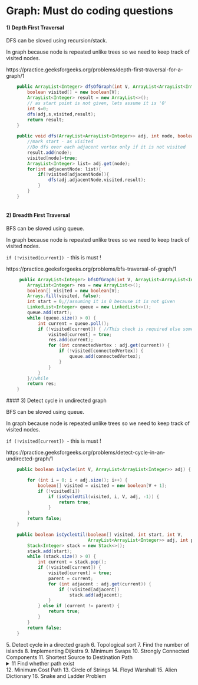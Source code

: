 # Graph: Must do coding questions
#### 1) Depth First Traversal
DFS can be sloved using recursion/stack.

In graph because node is repeated unlike trees so we need to keep track of visited nodes.

<p>
https://practice.geeksforgeeks.org/problems/depth-first-traversal-for-a-graph/1
    
```java
    public ArrayList<Integer> dfsOfGraph(int V, ArrayList<ArrayList<Integer>> adj) {
        boolean visited[] = new boolean[V];
        ArrayList<Integer> result = new ArrayList<>();
        // as start point is not given, lets assume it is '0'
        int s=0;
        dfs(adj,s,visited,result);
        return result;
    }
    
    public void dfs(ArrayList<ArrayList<Integer>> adj, int node, boolean[] visited, ArrayList<Integer> result){
        //mark start - as visited
        //Do dfs over each adjacent vertex only if it is not visited
        result.add(node);
        visited[node]=true;
        ArrayList<Integer> list= adj.get(node);
        for(int adjacentNode: list){
            if(!visited[adjacentNode]){
                dfs(adj,adjacentNode,visited,result);
            }
        }
    }
    
```
</p>

#### 2) Breadth First Traversal
    
BFS can be sloved using queue.
    
In graph because node is repeated unlike trees so we need to keep track of visited nodes.
    
``if (!visited[current]) ``- this is must !

<p>
https://practice.geeksforgeeks.org/problems/bfs-traversal-of-graph/1

```java    
     public ArrayList<Integer> bfsOfGraph(int V, ArrayList<ArrayList<Integer>> adj) {
        ArrayList<Integer> res = new ArrayList<>();
        boolean[] visited = new boolean[V];
        Arrays.fill(visited, false);
        int start = 0;//assuming it is 0 because it is not given
        LinkedList<Integer> queue = new LinkedList<>();
        queue.add(start);
        while (queue.size() > 0) {
            int current = queue.poll();
            if (!visited[current]) { //This check is required else some of the test cases are failing in gfg
                visited[current] = true;
                res.add(current);
                for (int connectedVertex : adj.get(current)) {
                    if (!visited[connectedVertex]) {
                        queue.add(connectedVertex);
                    }
                }
            }
        }//while
        return res;
    }
 ```
</p>
#### 3) Detect cycle in undirected graph
    
BFS can be sloved using queue.
    
In graph because node is repeated unlike trees so we need to keep track of visited nodes.
    
``if (!visited[current]) ``- this is must !

<p>
https://practice.geeksforgeeks.org/problems/detect-cycle-in-an-undirected-graph/1

```java    
    public boolean isCycle(int V, ArrayList<ArrayList<Integer>> adj) {

        for (int i = 0; i < adj.size(); i++) {
            boolean[] visited = visited = new boolean[V + 1];
            if (!visited[i])
                if (isCycleUtil(visited, i, V, adj, -1)) {
                    return true;
                }
        }
        return false;
    }

    public boolean isCycleUtil(boolean[] visited, int start, int V,
                               ArrayList<ArrayList<Integer>> adj, int parent) {
        Stack<Integer> stack = new Stack<>();
        stack.add(start);
        while (stack.size() > 0) {
            int current = stack.pop();
            if (!visited[current]) {
                visited[current] = true;
                parent = current;
                for (int adjacent : adj.get(current)) {
                    if (!visited[adjacent])
                        stack.add(adjacent);
                }
            } else if (current != parent) {
                return true;
            }
        }
        return false;
    }
 ```
</p>
5. Detect cycle in a directed graph
6. Topological sort
7. Find the number of islands
8. Implementing Dijkstra
9. Minimum Swaps
10. Strongly Connected Components
11. Shortest Source to Destination Path
<details>
<summary>11 Find whether path exist</summary>
<p>
https://practice.geeksforgeeks.org/problems/find-whether-path-exist5238/1

```java
package com.practice.graph;

public class Grid {

    public static void main(String[] args) {

        int[][] _grid = {
                {3, 3, 3, 3, 0, 0, 3, 0},
                {1, 3, 3, 3, 3, 3, 3, 2},
                {3, 3, 0, 3, 0, 3, 3, 3},
                {3, 3, 3, 0, 0, 3, 3, 0},
                {0, 3, 3, 3, 3, 3, 3, 3},
                {0, 0, 0, 3, 3, 0, 3, 3},
                {0, 3, 0, 3, 3, 3, 3, 0},
                {3, 3, 3, 0, 3, 3, 3, 3}};

        boolean isPossible = is_Possible(_grid);
        for(int i = 0; i < _grid.length; i++) {
            for (int j = 0; j < _grid[0].length; j++) {
                System.out.print(_grid[i][j] + " ");
            }
            System.out.println();
        }
        System.out.println("P " + isPossible);
    }

    public static boolean is_Possible(int[][] grid) {

        boolean flag = false;

        int U = grid.length;
        int V = grid[0].length;

        int x = 0;
        int y = 0;
        int _x = 0;
        int _y = 0;

        for (int i = 0; i < U; i++) {
            for (int j = 0; j < V; j++) {
                if (grid[i][j] == 1) {
                    x = i;
                    y = j;
                }
                if (grid[i][j] == 2) {
                    _x = i;
                    _y = j;
                }
            }
        }
        dfs(x, y, grid, U, V);
        return grid[_x][_y] == 0 ? true : false;
    }

    public static void dfs(int x, int y, int[][] grid, int U, int V) {
        if (!isValid(x, y, U, V, grid))
            return;

        if (grid[x][y] == 2 || grid[x][y] == 3 || grid[x][y] == 1)
            grid[x][y] = 0;

        dfs(x - 1, y, grid, U, V);
        dfs(x + 1, y, grid, U, V);
        dfs(x, y - 1, grid, U, V);
        dfs(x, y + 1, grid, U, V);
        return;
    }

    public static boolean isValid(int x, int y, int U, int V, int[][] grid) {
        if (x >= 0 && x < U && y >= 0 && y < V && grid[x][y] != 0) {
            return true;
        } else {
            return false;
        }
    }

}

```
</p>
</details>
12. Minimum Cost Path
13. Circle of Strings
14. Floyd Warshall
15. Alien Dictionary
16. Snake and Ladder Problem
